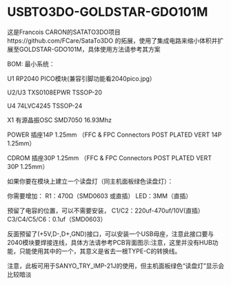 # USBTO3DO-GOLDSTAR-GDO101M
这是Francois CARON的SATATO3DO项目https://github.com/FCare/SataTo3DO 的拓展，使用了集成电路来缩小体积并扩展至GOLDSTAR-GDO101M，具体使用方法请参考其方案

BOM: 最小系统：

U1 RP2040 PICO模块(兼容引脚功能看2040pico.jpg）

U2/U3 TXS0108EPWR TSSOP-20

U4 74LVC4245 TSSOP-24

X1 有源晶振OSC SMD7050 16.93Mhz

POWER 插座14P 1.25mm  （FFC & FPC Connectors POST PLATED VERT 14P 1.25mm）

CDROM 插座30P 1.25mm  （FFC & FPC Connectors POST PLATED VERT 30P 1.25mm）





如果你要在模块上建立一个读盘灯（同主机面板绿色读盘灯）：

你需要增加： R1：470Ω（SMD0603 或直插） LED：3MM（直插）

预留了电容的位置，可以不需要安装， C1/C2：220uf-470uf/10V(直插）  C3/C4/C5/C6：0.1uf（SMD0603）

反面预留了(+5V,D-,D+,GND)接口，可以安装一个USB母座，注意此接口要与2040模块要焊接连线，具体方法请参考PCB背面图示:注意，这里并没有HUB功能，只能使用其中的一个，其意义是省去一根TYPE-C的转换线。

注意，此板可用于SANYO_TRY_IMP-21J的使用，但主机面板绿色“读盘灯”显示会比较暗淡

